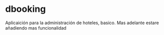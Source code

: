 # dbooking
Aplicaición para la administración de hoteles, basico.
Mas adelante estare añadiendo mas funcionalidad
